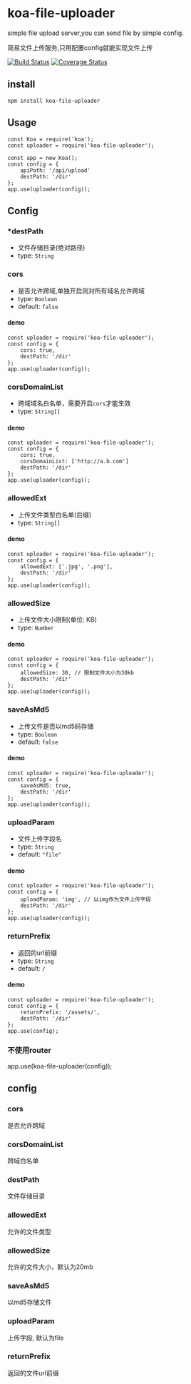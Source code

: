 # koa-file-uploader


simple file upload server,you can send file by simple config.

简易文件上传服务,只用配置config就能实现文件上传

[![Build Status](https://travis-ci.org/backToNature/koa-file-uploader.svg?branch=master)](https://travis-ci.org/backToNature/koa-file-uploader)
[![Coverage Status](https://coveralls.io/repos/github/backToNature/koa-file-uploader/badge.svg)](https://coveralls.io/github/backToNature/koa-file-uploader)

## install

	npm install koa-file-uploader

## Usage
	
	const Koa = require('koa');
	const uploader = require('koa-file-uploader');
	
	const app = new Koa();
	const config = {
		apiPath: '/api/upload'
		destPath: '/dir'
	};
	app.use(uploader(config));

## Config

### *destPath

* 文件存储目录(绝对路径)
* type: ```String```


### cors

* 是否允许跨域,单独开启则对所有域名允许跨域
* type: ```Boolean```
* default: ```false```

#### demo
	
	const uploader = require('koa-file-uploader');
	const config = {
		cors: true,
		destPath: '/dir'
	};
	app.use(uploader(config));

### corsDomainList

* 跨域域名白名单，需要开启```cors```才能生效
* type: ```String[]```

#### demo

	const uploader = require('koa-file-uploader');
	const config = {
		cors: true,
		corsDomainList: ['http://a.b.com']
		destPath: '/dir'
	};
	app.use(uploader(config));

### allowedExt

* 上传文件类型白名单(后缀)
* type: ```String[]```

#### demo

	const uploader = require('koa-file-uploader');
	const config = {
		allowedExt: ['.jpg', '.png'],
		destPath: '/dir'
	};
	app.use(uploader(config));

### allowedSize

* 上传文件大小限制(单位: KB)
* type: ```Number```

#### demo

	const uploader = require('koa-file-uploader');
	const config = {
		allowedSize: 30, // 限制文件大小为30kb
		destPath: '/dir'
	};
	app.use(uploader(config));

### saveAsMd5

* 上传文件是否以md5码存储
* type: ```Boolean```
* default: ```false```

#### demo

	const uploader = require('koa-file-uploader');
	const config = {
		saveAsMd5: true,
		destPath: '/dir'
	};
	app.use(uploader(config));

### uploadParam

* 文件上传字段名
* type: ```String```
* default: ```"file"```

#### demo

	const uploader = require('koa-file-uploader');
	const config = {
		uploadParam: 'img', // 以img作为文件上传字段
		destPath: '/dir'
	};
	app.use(uploader(config));

### returnPrefix

* 返回的url前缀
* type: ```String```
* default: ```/```

#### demo

	const uploader = require('koa-file-uploader');
	const config = {
		returnPrefix: '/assets/',
		destPath: '/dir'
	};
	app.use(config);


















### 不使用router

app.use(koa-file-uploader(config));

## config

### cors

是否允许跨域

### corsDomainList

跨域白名单

### destPath

文件存储目录

### allowedExt

允许的文件类型

### allowedSize

允许的文件大小，默认为20mb

### saveAsMd5

以md5存储文件

### uploadParam

上传字段, 默认为file

### returnPrefix

返回的文件url前缀


